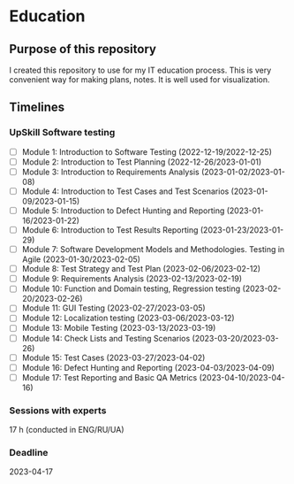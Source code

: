 # Education

## Purpose of this repository

I created this repository to use for my IT education process. This is very
convenient way for making plans, notes. It is well used for visualization.

## Timelines

### UpSkill Software testing

- [ ] Module 1: Introduction to Software Testing (2022-12-19/2022-12-25)
- [ ] Module 2: Introduction to Test Planning (2022-12-26/2023-01-01)
- [ ] Module 3: Introduction to Requirements Analysis (2023-01-02/2023-01-08)
- [ ] Module 4: Introduction to Test Cases and Test Scenarios (2023-01-09/2023-01-15)
- [ ] Module 5: Introduction to Defect Hunting and Reporting (2023-01-16/2023-01-22)
- [ ] Module 6: Introduction to Test Results Reporting (2023-01-23/2023-01-29)
- [ ] Module 7: Software Development Models and Methodologies. Testing in Agile (2023-01-30/2023-02-05)
- [ ] Module 8: Test Strategy and Test Plan (2023-02-06/2023-02-12)
- [ ] Module 9: Requirements Analysis (2023-02-13/2023-02-19)
- [ ] Module 10: Function and Domain testing, Regression testing (2023-02-20/2023-02-26)
- [ ] Module 11: GUI Testing (2023-02-27/2023-03-05)
- [ ] Module 12: Localization testing (2023-03-06/2023-03-12)
- [ ] Module 13: Mobile Testing (2023-03-13/2023-03-19)
- [ ] Module 14: Check Lists and Testing Scenarios (2023-03-20/2023-03-26)
- [ ] Module 15: Test Cases (2023-03-27/2023-04-02)
- [ ] Module 16: Defect Hunting and Reporting (2023-04-03/2023-04-09)
- [ ] Module 17: Test Reporting and Basic QA Metrics (2023-04-10/2023-04-16)

### Sessions with experts

17 h (conducted in ENG/RU/UA)

### Deadline

2023-04-17
